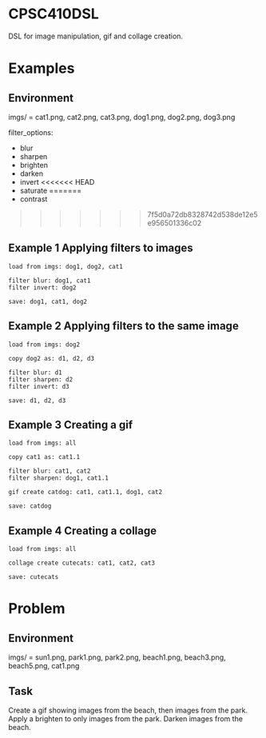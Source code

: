 # CPSC410DSL
DSL for image manipulation, gif and collage creation. 


# Examples
## Environment
imgs/ = cat1.png, cat2.png, cat3.png, dog1.png, dog2.png, dog3.png

filter_options:
- blur
- sharpen 
- brighten
- darken
- invert
<<<<<<< HEAD
- saturate
=======
- contrast
>>>>>>> 7f5d0a72db8328742d538de12e5e956501336c02


## Example 1 Applying filters to images
```
load from imgs: dog1, dog2, cat1

filter blur: dog1, cat1
filter invert: dog2

save: dog1, cat1, dog2
```

## Example 2 Applying filters to the same image
```
load from imgs: dog2

copy dog2 as: d1, d2, d3

filter blur: d1
filter sharpen: d2
filter invert: d3

save: d1, d2, d3
```

## Example 3 Creating a gif
```
load from imgs: all

copy cat1 as: cat1.1

filter blur: cat1, cat2
filter sharpen: dog1, cat1.1

gif create catdog: cat1, cat1.1, dog1, cat2

save: catdog
```

## Example 4 Creating a collage
```
load from imgs: all

collage create cutecats: cat1, cat2, cat3

save: cutecats
```

# Problem
## Environment
imgs/ = sun1.png, park1.png, park2.png, beach1.png, beach3.png, beach5.png, cat1.png

## Task
Create a gif showing images from the beach, then images from the park. Apply a brighten to only images from the park. Darken images from the beach.


